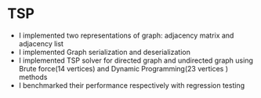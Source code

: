 # TSP

- I implemented two representations of graph: adjacency matrix and adjacency list
- I implemented Graph serialization and deserialization
- I implemented TSP solver for directed graph and undirected graph using Brute force(14 vertices) and Dynamic Programming(23 vertices ) methods 
- I benchmarked their performance respectively with regression testing
